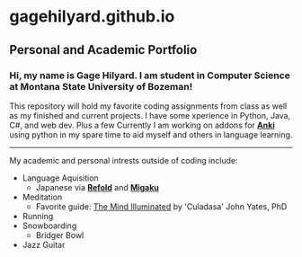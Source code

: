 # gagehilyard.github.io

## Personal and Academic Portfolio

### Hi, my name is Gage Hilyard. I am student in Computer Science at Montana State University of Bozeman!

This repository will hold my favorite coding assignments from class as well as my finished and current projects.
I have some xperience in Python, Java, C#, and web dev. Plus a few 
Currently I am working on addons for **[Anki](https://apps.ankiweb.net/)** using python in my spare time to aid myself and others in language learning.

*****

My academic and personal intrests outside of coding include:<br>
- Language Aquisition<br>
    - Japanese via **[Refold](https://refold.la)** and **[Migaku](https://www.migaku.io/)**<br>
- Meditation<br>
  - Favorite guide: [The Mind Illuminated](https://www.amazon.com/Mind-Illuminated-Meditation-Integrating-Mindfulness/dp/1501156985/ref=sr_1_1?dchild=1&keywords=the+mind+illuminated&qid=1633475212&sr=8-1) by 'Culadasa' John Yates, PhD
- Running<br>
- Snowboarding<br>
  - Bridger Bowl
- Jazz Guitar<br>
